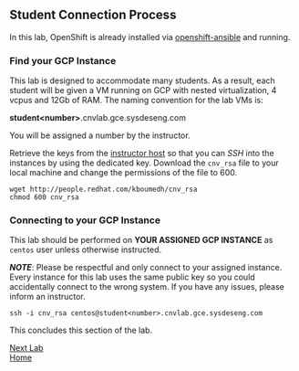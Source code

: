 ## Student Connection Process

In this lab, OpenShift is already installed via [openshift-ansible](https://github.com/openshift/openshift-ansible) and running. 

### Find your GCP Instance
This lab is designed to accommodate many students. As a result, each student will be given a VM running on GCP with nested virtualization, 4 vcpus and 12Gb of RAM. The naming convention for the lab VMs is:

**student\<number\>**.cnvlab.gce.sysdeseng.com

You will be assigned a number by the instructor.

Retrieve the keys from the [instructor host](http://people.redhat.com/kboumedh/cnv_rsa) so that you can _SSH_ into the instances by using the dedicated key. Download the `cnv_rsa`  file to your local machine and change the permissions of the file to 600.

```
wget http://people.redhat.com/kboumedh/cnv_rsa
chmod 600 cnv_rsa
```

### Connecting to your GCP Instance
This lab should be performed on **YOUR ASSIGNED GCP INSTANCE** as `centos` user unless otherwise instructed.

**_NOTE_**: Please be respectful and only connect to your assigned instance. Every instance for this lab uses the same public key so you could accidentally connect to the wrong system. If you have any issues, please inform an instructor.

```
ssh -i cnv_rsa centos@student<number>.cnvlab.gce.sysdeseng.com
```

This concludes this section of the lab.

[Next Lab](../lab2/lab2.md)\
[Home](../../README.md)
